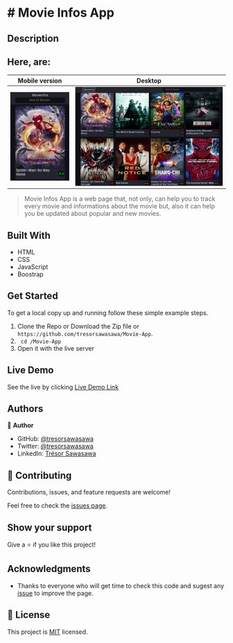 # # Movie Infos App

## Description

## Here, are: 

Mobile version | Desktop
---------------------- | ------------------------------
![Mobile_screenshot](./images/Mobile.png) | ![DEsktop_screenshot](./images/Desktop.png)

> Movie Infos App is a web page that, not only, can help you to track every movie and informations  about the movie but, also it can help you be updated about popular and new movies.
## Built With

- HTML
- CSS
- JavaScript
- Boostrap

## Get Started

To get a local copy up and running follow these simple example steps.

1. Clone the Repo or Download the Zip file or ``` https://github.com/tresorsawasawa/Movie-App ```.
2. ``` cd /Movie-App```
3. Open it with the live server

## Live Demo

See the live by clicking [Live Demo Link](https://tresorsawasawa.github.io/Movie-App/)

## Authors

👤 **Author**

- GitHub: [@tresorsawasawa](https://github.com/tresorsawasawa)
- Twitter: [@tresorsawasawa](https://twitter.com/TresorSawasawa)
- LinkedIn: [Trésor Sawasawa](https://www.linkedin.com/in/tresor-sawasawa/)

## 🤝 Contributing

Contributions, issues, and feature requests are welcome!

Feel free to check the [issues page](../../issues/).

## Show your support

Give a ⭐️ if you like this project!

## Acknowledgments

- Thanks to everyone who will get time to check this code and sugest any [issue](https://github.com/tresorsawasawa/MyPortfolio/issues) to improve the page.

## 📝 License

This project is [MIT](./MIT.md) licensed.

